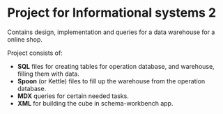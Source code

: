 <h1>Project for Informational systems 2</h1>

Contains design, implementation and queries for a data warehouse for a online shop.<br>

Project consists of:
 - **SQL** files for creating tables for operation database, and warehouse, filling them with data.<br>
 - **Spoon** (or Kettle) files to fill up the warehouse from the operation database.<br>
 - **MDX** queries for certain needed tasks.<br>
 - **XML** for building the cube in schema-workbench app.<br>
